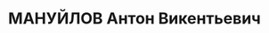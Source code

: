 ---
title: МАНУЙЛОВ Антон Викентьевич
description: '1888 р. народження, м. Остовщиці Мінської губернії, українець, із селян,
  освіта середня. Проживав у м. Миколаєві. Заступник начальника цеху заводу ім. А.
  Марті.

  Заарештований 22.08.1937 р. Вироком Військової Колегії Верховного Суду СРСР від
  08.12.1937 р. засуджений до розстрілу. Страчений 09.12.1937 р. Місце поховання невідомо.

  Реабілітований у 1957 р.'
---
